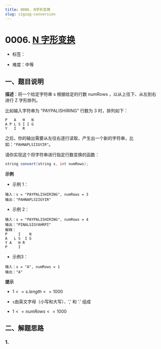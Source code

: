 ```yaml
---
title: 0006. N字形变换
slug: zigzag-conversion
---
```


# 0006. [N 字形变换](https://leetcode.cn/problems/zigzag-conversion/)

* 标签：

* 难度：中等

## 一、题目说明

**描述**：将一个给定字符串 s 根据给定的行数 numRows ，以从上往下、从左到右进行 Z 字形排列。

比如输入字符串为 "PAYPALISHIRING" 行数为 3 时，排列如下：

```text
P   A   H   N
A P L S I I G
Y   I   R
```

之后，你的输出需要从左往右逐行读取，产生出一个新的字符串，比如：`"PAHNAPLSIIGYIR"`。

请你实现这个将字符串进行指定行数变换的函数：

```java
string convert(string s, int numRows);
```

**示例**

* 示例 1：

```text
输入：s = "PAYPALISHIRING", numRows = 3
输出："PAHNAPLSIIGYIR"
```

* 示例 2：

```text
输入：s = "PAYPALISHIRING", numRows = 4
输出："PINALSIGYAHRPI"
解释：
P     I    N
A   L S  I G
Y A   H R
P     I
```

* 示例3：

```text
输入：s = "A", numRows = 1
输出："A"
```

**提示**

* $1 <= s.length <= 1000$

* `s`由英文字母（小写和大写）、',' 和 '.' 组成

* $1 <= numRows <= 1000$

## 二、解题思路

### 1.
